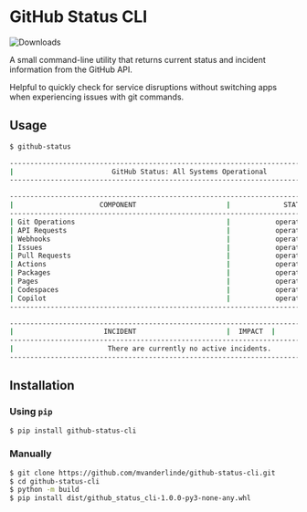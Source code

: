 # GitHub Status CLI
![Downloads](https://static.pepy.tech/badge/github-status-cli)

A small command-line utility that returns current status and incident information from the GitHub API.

Helpful to quickly check for service disruptions without switching apps when experiencing issues with git commands.

## Usage
```bash
$ github-status

----------------------------------------------------------------------------------------
|                        GitHub Status: All Systems Operational                        |
----------------------------------------------------------------------------------------

----------------------------------------------------------------------------------------
|                     COMPONENT                      |             STATUS              |
----------------------------------------------------------------------------------------
| Git Operations                                     |           operational           |
| API Requests                                       |           operational           |
| Webhooks                                           |           operational           |
| Issues                                             |           operational           |
| Pull Requests                                      |           operational           |
| Actions                                            |           operational           |
| Packages                                           |           operational           |
| Pages                                              |           operational           |
| Codespaces                                         |           operational           |
| Copilot                                            |           operational           |
----------------------------------------------------------------------------------------

----------------------------------------------------------------------------------------
|                      INCIDENT                      |  IMPACT  |        STATUS        |
----------------------------------------------------------------------------------------
|                       There are currently no active incidents.                       |
----------------------------------------------------------------------------------------
```



## Installation

### Using `pip`
```bash
$ pip install github-status-cli
```

### Manually
```bash
$ git clone https://github.com/mvanderlinde/github-status-cli.git
$ cd github-status-cli
$ python -m build
$ pip install dist/github_status_cli-1.0.0-py3-none-any.whl
```
